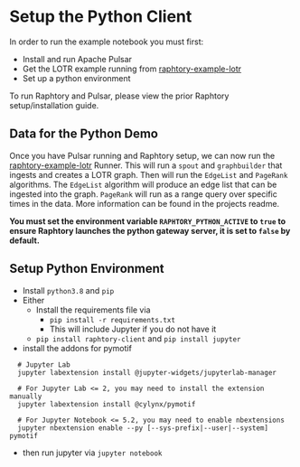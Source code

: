 # Setup the Python Client 

In order to run the example notebook you must first:

* Install and run Apache Pulsar
* Get the LOTR example running from [raphtory-example-lotr](https://github.com/Raphtory/Raphtory/tree/master/examples/raphtory-example-lotr)
* Set up a python environment

To run Raphtory and Pulsar, please view the prior Raphtory setup/installation guide.

##  Data for the Python Demo

Once you have Pulsar running and Raphtory setup, we can now run the [raphtory-example-lotr](https://github.com/Raphtory/Raphtory/tree/master/examples/raphtory-example-lotr) Runner.
This will run a `spout` and `graphbuilder` that ingests and creates a LOTR graph.
Then will run the `EdgeList` and `PageRank` algorithms. The `EdgeList` algorithm will produce an edge list that can be ingested into the graph. `PageRank` will run as a range query over specific times in the data. More information can be found in the projects readme.

**You must set the environment variable `RAPHTORY_PYTHON_ACTIVE` to `true` to ensure Raphtory launches 
the python gateway server, it is set to `false` by default.** 

## Setup Python Environment

- Install `python3.8` and `pip`
- Either
    - Install the requirements file via
        - `pip install -r requirements.txt`
        - This will include Jupyter if you do not have it
    - `pip install raphtory-client`  and `pip install jupyter`
- install the addons for pymotif
```
  # Jupyter Lab
  jupyter labextension install @jupyter-widgets/jupyterlab-manager

  # For Jupyter Lab <= 2, you may need to install the extension manually
  jupyter labextension install @cylynx/pymotif

  # For Jupyter Notebook <= 5.2, you may need to enable nbextensions
  jupyter nbextension enable --py [--sys-prefix|--user|--system] pymotif
```
- then run jupyter via `jupyter notebook`